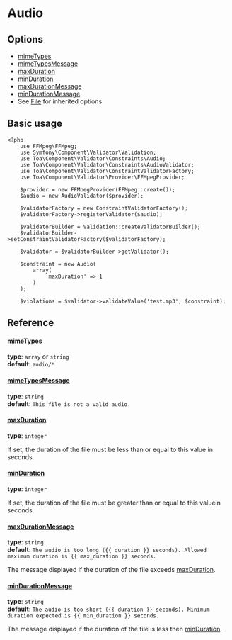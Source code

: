 Audio
=====

## Options ##

- [mimeTypes](#mimeTypes)
- [mimeTypesMessage](#mimeTypesMessage)
- [maxDuration](#maxDuration)
- [minDuration](#minDuration)
- [maxDurationMessage](#maxDurationMessage)
- [minDurationMessage](#minDurationMessage)
- See [File](http://symfony.com/doc/current/reference/constraints/File.html) for inherited options

## Basic usage

```
<?php
	use FFMpeg\FFMpeg;
	use Symfony\Component\Validator\Validation;
    use Toa\Component\Validator\Constraints\Audio;
    use Toa\Component\Validator\Constraints\AudioValidator;
	use Toa\Component\Validator\ConstraintValidatorFactory;
    use Toa\Component\Validator\Provider\FFMpegProvider;
    
    $provider = new FFMpegProvider(FFMpeg::create());
    $audio = new AudioValidator($provider);
    
    $validatorFactory = new ConstraintValidatorFactory();
    $validatorFactory->registerValidator($audio);
    
    $validatorBuilder = Validation::createValidatorBuilder();
    $validatorBuilder->setConstraintValidatorFactory($validatorFactory);
    
    $validator = $validatorBuilder->getValidator();
    
    $constraint = new Audio(
    	array(
            'maxDuration' => 1
    	)
    );
    
    $violations = $validator->validateValue('test.mp3', $constraint);        

```

## Reference

#### [mimeTypes](id:mimeTypes)

**type**:    `array` or `string`  
**default**: `audio/*`

#### [mimeTypesMessage](id:mimeTypesMessage)

**type**:    `string`  
**default**: `This file is not a valid audio.`

#### [maxDuration](id:maxDuration)

**type**:    `integer`

If set, the duration of the file must be less than or equal to this value in seconds.

#### [minDuration](id:minDuration)

**type**:    `integer`

If set, the duration of the file must be greater than or equal to this valuein seconds.

#### [maxDurationMessage](id:maxDurationMessage)

**type**:    `string`  
**default**: `The audio is too long ({{ duration }} seconds). Allowed maximum duration is {{ max_duration }} seconds.`

The message displayed if the duration of the file exceeds [maxDuration](#maxDuration).

#### [minDurationMessage](id:minDurationMessage)

**type**:    `string`  
**default**: `The audio is too short ({{ duration }} seconds). Minimum duration expected is {{ min_duration }} seconds.`

The message displayed if the duration of the file is less then [minDuration](#minDuration).

